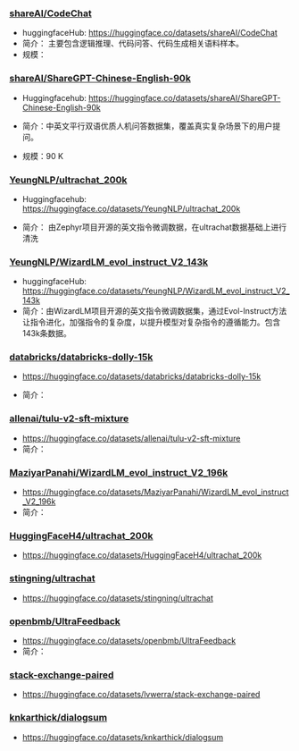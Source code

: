 ### [shareAI/CodeChat](https://huggingface.co/datasets/shareAI/CodeChat)

- huggingfaceHub: https://huggingface.co/datasets/shareAI/CodeChat
- 简介： 主要包含逻辑推理、代码问答、代码生成相关语料样本。
- 规模：

### [shareAI/ShareGPT-Chinese-English-90k](https://huggingface.co/datasets/shareAI/ShareGPT-Chinese-English-90k)

- Huggingfacehub: https://huggingface.co/datasets/shareAI/ShareGPT-Chinese-English-90k

- 简介：中英文平行双语优质人机问答数据集，覆盖真实复杂场景下的用户提问。

- 规模：90 K

### [YeungNLP/ultrachat_200k](https://huggingface.co/datasets/YeungNLP/ultrachat_200k)

- Huggingfacehub: https://huggingface.co/datasets/YeungNLP/ultrachat_200k

- 简介： 由Zephyr项目开源的英文指令微调数据，在ultrachat数据基础上进行清洗

### [YeungNLP/WizardLM_evol_instruct_V2_143k](https://huggingface.co/datasets/YeungNLP/WizardLM_evol_instruct_V2_143k)

- huggingfaceHub: https://huggingface.co/datasets/YeungNLP/WizardLM_evol_instruct_V2_143k
- 简介：由WizardLM项目开源的英文指令微调数据集，通过Evol-Instruct方法让指令进化，加强指令的复杂度，以提升模型对复杂指令的遵循能力。包含143k条数据。

### [databricks/databricks-dolly-15k](https://huggingface.co/datasets/databricks/databricks-dolly-15k)

- https://huggingface.co/datasets/databricks/databricks-dolly-15k

- 简介：

### [allenai/tulu-v2-sft-mixture](https://huggingface.co/datasets/allenai/tulu-v2-sft-mixture)

- https://huggingface.co/datasets/allenai/tulu-v2-sft-mixture
- 简介：

### [MaziyarPanahi/WizardLM_evol_instruct_V2_196k](https://huggingface.co/datasets/MaziyarPanahi/WizardLM_evol_instruct_V2_196k)

- https://huggingface.co/datasets/MaziyarPanahi/WizardLM_evol_instruct_V2_196k
- 简介：

### [HuggingFaceH4/ultrachat_200k](https://huggingface.co/datasets/HuggingFaceH4/ultrachat_200k)

- https://huggingface.co/datasets/HuggingFaceH4/ultrachat_200k

### [stingning/ultrachat](https://huggingface.co/datasets/stingning/ultrachat)

- https://huggingface.co/datasets/stingning/ultrachat

### [openbmb/UltraFeedback](https://huggingface.co/datasets/openbmb/UltraFeedback)

- https://huggingface.co/datasets/openbmb/UltraFeedback
- 简介：

### [stack-exchange-paired](https://huggingface.co/datasets/lvwerra/stack-exchange-paired)

- https://huggingface.co/datasets/lvwerra/stack-exchange-paired

### [knkarthick/dialogsum](https://huggingface.co/datasets/knkarthick/dialogsum)

- https://huggingface.co/datasets/knkarthick/dialogsum
